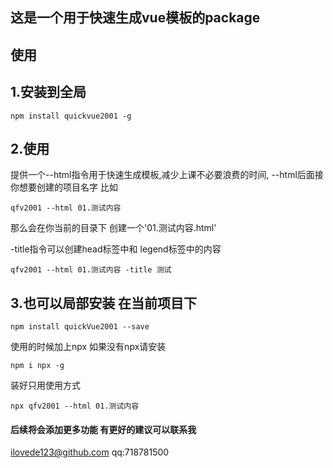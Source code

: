 ## 这是一个用于快速生成vue模板的package
## 使用 
## 1.安装到全局
```
npm install quickvue2001 -g
```
## 2.使用 
提供一个--html指令用于快速生成模板,减少上课不必要浪费的时间,
--html后面接你想要创建的项目名字
比如
```
qfv2001 --html 01.测试内容
```
那么会在你当前的目录下 创建一个'01.测试内容.html'

-title指令可以创建head标签中和 legend标签中的内容
```
qfv2001 --html 01.测试内容 -title 测试
```

## 3.也可以局部安装 在当前项目下 
```
npm install quickVue2001 --save
```
使用的时候加上npx 如果没有npx请安装
```
npm i npx -g 
```
装好只用使用方式
```
npx qfv2001 --html 01.测试内容
```
#### 后续将会添加更多功能 有更好的建议可以联系我
ilovede123@github.com
qq:718781500